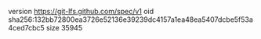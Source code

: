 version https://git-lfs.github.com/spec/v1
oid sha256:132bb72800ea3726e52136e39239dc4157a1ea48ea5407dcbe5f53a4ced7cbc5
size 35945

